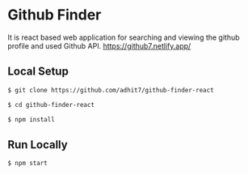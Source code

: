 # Github Finder

It is react based web application for searching and viewing the github profile and used Github API.
https://github7.netlify.app/

## Local Setup

```sh
$ git clone https://github.com/adhit7/github-finder-react
```

```sh
$ cd github-finder-react
```

```sh
$ npm install
```

## Run Locally

```sh
$ npm start
```
